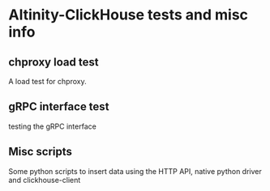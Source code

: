 
# Altinity-ClickHouse tests and misc info

## chproxy load test

A load test for chproxy.

## gRPC interface test

testing the gRPC interface

## Misc scripts

Some python scripts to insert data using the HTTP API, native python driver and clickhouse-client